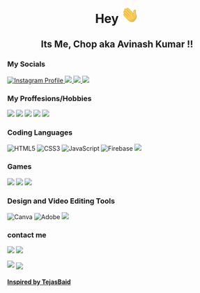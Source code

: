 <h1 align="center">Hey <img src="https://raw.githubusercontent.com/ABSphreak/ABSphreak/master/gifs/Hi.gif" width="40px">
<h2 align="center">Its Me, Chop aka Avinash Kumar !!</h2></h1>

<h3>My Socials</h3>
<a href="https://www.instagram.com/chop_gamer/">
<img src="https://img.icons8.com/color/100/000000/instagram-new--v2.png" alt="Instagram Profile" width="40px">
</a>
<a href="https://discord.gg/dhyehfCakv">
  <img src="https://img.icons8.com/clouds/100/000000/discord-logo.png" width="40"px>
  </a>
  <a href="https://stackoverflow.com/users/17962925/avinash-kumar?tab=profile">
  <img src="https://img.icons8.com/fluency/48/000000/stackoverflow.png" width="40px">
  </a>
  <a href="mailto:chopcodes@gmail.com">
  <img src="https://img.icons8.com/fluency/48/000000/gmail-new.png" width="40px">
  </a>
  <h3>My Proffesions/Hobbies</h3>
  <p>
  <img src="https://img.shields.io/badge/%F0%9F%8E%AE-Gaming-blueviolet?style=for-the-badge">
  <img src="https://img.shields.io/badge/%F0%9F%92%BB-coding-orange?style=for-the-badge">
  <img src="https://img.shields.io/badge/%F0%9F%93%B7-Photography%20and%20Videography-blue?style=for-the-badge">
  <img src="https://img.shields.io/badge/%F0%9F%8E%A6-Video%20Editing-blue?style=for-the-badge">
  <img src="https://img.shields.io/badge/%F0%9F%93%94-Designing-red?style=for-the-badge">
  </p>
  <h3>Coding Languages</h3>
  <p>
<img alt="HTML5" src="https://img.shields.io/badge/html5-%23E34F26.svg?style=for-the-badge&logo=html5&logoColor=white"/>
<img alt="CSS3" src="https://img.shields.io/badge/css3-%231572B6.svg?style=for-the-badge&logo=css3&logoColor=white"/>
<img alt="JavaScript" src="https://img.shields.io/badge/javascript-%23323330.svg?style=for-the-badge&logo=javascript&logoColor=%23F7DF1E"/>
  <img alt="Firebase" src="https://img.shields.io/badge/firebase-%23039BE5.svg?style=for-the-badge&logo=firebase"/>
  <img src="https://img.shields.io/badge/-Java%2017-blue?style=for-the-badge&logo=java">
  </p>
  <h3>Games</h3>
  <p>
  <img src="https://img.shields.io/badge/-Minecraft-red?style=for-the-badge&logo=minecraft">
  <img src="https://img.shields.io/badge/-Valorant-red?style=for-the-badge&logo=valorant">
  <img src="https://img.shields.io/badge/-Fortnite-red?style=for-the-badge&logo=fortnite">
  </p>
  <h3>Design and Video Editing Tools</h3>
  <p>
  <img alt="Canva" src="https://img.shields.io/badge/Canva-%2300C4CC.svg?style=for-the-badge&logo=Canva&logoColor=white"/>
  <img alt="Adobe" src="https://img.shields.io/badge/adobe-%23FF0000.svg?style=for-the-badge&logo=adobe&logoColor=white"/>
  <img src="https://img.shields.io/badge/-Adobe%20After%20Effects-green?style=for-the-badge&logo=adobe%20after%20effects">
  
  
  </p>
  <h3>contact me</h3>
  <p>
  <img src="https://img.shields.io/badge/-100T%20Chop%206728-orange?style=for-the-badge&logo=discord">
  <a href="mailto:chopcodes@gmail.com">
  <img src="https://img.icons8.com/fluency/48/000000/gmail-new.png" width="40px">
  </a>
  </p>
  <img src="https://github-readme-stats.vercel.app/api?username=ChopCodes&show_icons=true&theme=radical">
  <img align="center" src="https://github-readme-stats.anuraghazra1.vercel.app/api/top-langs/?username=ChopCodes&layout=compact&theme=nord" />
  
  <a href="https://github.com/TejasBaid"><h4 href="https://github.com/TejasBaid">Inspired by TejasBaid</h4></a>
  
  
  
  
  

